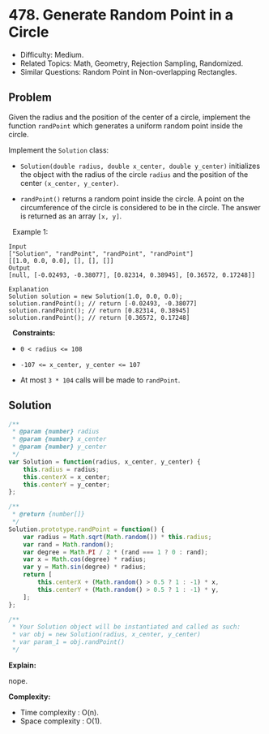 # 478. Generate Random Point in a Circle

- Difficulty: Medium.
- Related Topics: Math, Geometry, Rejection Sampling, Randomized.
- Similar Questions: Random Point in Non-overlapping Rectangles.

## Problem

Given the radius and the position of the center of a circle, implement the function `randPoint` which generates a uniform random point inside the circle.

Implement the `Solution` class:


	
- `Solution(double radius, double x_center, double y_center)` initializes the object with the radius of the circle `radius` and the position of the center `(x_center, y_center)`.
	
- `randPoint()` returns a random point inside the circle. A point on the circumference of the circle is considered to be in the circle. The answer is returned as an array `[x, y]`.


 
Example 1:

```
Input
["Solution", "randPoint", "randPoint", "randPoint"]
[[1.0, 0.0, 0.0], [], [], []]
Output
[null, [-0.02493, -0.38077], [0.82314, 0.38945], [0.36572, 0.17248]]

Explanation
Solution solution = new Solution(1.0, 0.0, 0.0);
solution.randPoint(); // return [-0.02493, -0.38077]
solution.randPoint(); // return [0.82314, 0.38945]
solution.randPoint(); // return [0.36572, 0.17248]
```

 
**Constraints:**


	
- `0 < radius <= 108`
	
- `-107 <= x_center, y_center <= 107`
	
- At most `3 * 104` calls will be made to `randPoint`.



## Solution

```javascript
/**
 * @param {number} radius
 * @param {number} x_center
 * @param {number} y_center
 */
var Solution = function(radius, x_center, y_center) {
    this.radius = radius;
    this.centerX = x_center;
    this.centerY = y_center;
};

/**
 * @return {number[]}
 */
Solution.prototype.randPoint = function() {
    var radius = Math.sqrt(Math.random()) * this.radius;
    var rand = Math.random();
    var degree = Math.PI / 2 * (rand === 1 ? 0 : rand);
    var x = Math.cos(degree) * radius;
    var y = Math.sin(degree) * radius;
    return [
        this.centerX + (Math.random() > 0.5 ? 1 : -1) * x,
        this.centerY + (Math.random() > 0.5 ? 1 : -1) * y,
    ];
};

/** 
 * Your Solution object will be instantiated and called as such:
 * var obj = new Solution(radius, x_center, y_center)
 * var param_1 = obj.randPoint()
 */
```

**Explain:**

nope.

**Complexity:**

* Time complexity : O(n).
* Space complexity : O(1).
